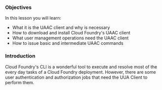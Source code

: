 ### Objectives

In this lesson you will learn:

* What it is the UAAC client and why is necessary
* How to download and install Cloud Foundry's UAAC client
* What user management operations need the UAAC client
* How to issue basic and intermediate UAAC commands

### Introduction

Cloud Foundry's CLI is a wonderful tool to execute and resolve most of the every day tasks of a Cloud Foundry deployment.
However, there are some user authentication and authorization jobs that need the UUA Client to perform them.
